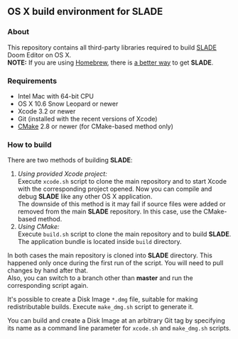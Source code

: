 ## OS X build environment for SLADE

### About
This repository contains all third-party libraries required to build [SLADE](http://slade.mancubus.net/) Doom Editor on OS X.  
**NOTE:** If you are using [Homebrew](http://brew.sh/), there is [a better way](https://github.com/alexey-lysiuk/homebrew-slade/blob/master/README.md) to get **SLADE**.

### Requirements
* Intel Mac with 64-bit CPU
* OS X 10.6 Snow Leopard or newer
* Xcode 3.2 or newer
* Git (installed with the recent versions of Xcode)
* [CMake](http://www.cmake.org/) 2.8 or newer (for CMake-based method only)

### How to build
There are two methods of building **SLADE**:

1. _Using provided Xcode project:_  
Execute `xcode.sh` script to clone the main repository and to start Xcode with the corresponding project opened. Now you can compile and debug **SLADE** like any other OS X application.  
The downside of this method is it may fail if source files were added or removed from the main **SLADE** repository. In this case, use the CMake-based method.
2. _Using CMake:_  
Execute `build.sh` script to clone the main repository and to build **SLADE**. The application bundle is located inside `build` directory.

In both cases the main repository is cloned into **SLADE** directory. This happened only once during the first run of the script. You will need to pull changes by hand after that.  
Also, you can switch to a branch other than **master** and run the corresponding script again.

It's possible to create a Disk Image `*.dmg` file, suitable for making redistributable builds. Execute `make_dmg.sh` script to generate it.

You can build and create a Disk Image at an arbitrary Git tag by specifying its name as a command line parameter for `xcode.sh` and `make_dmg.sh` scripts.
